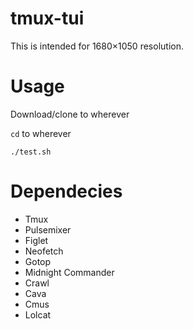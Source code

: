# tmux-tui
This is intended for 1680×1050 resolution.

# Usage
Download/clone to wherever

`cd` to wherever

`./test.sh`

# Dependecies
* Tmux
* Pulsemixer
* Figlet
* Neofetch
* Gotop
* Midnight Commander
* Crawl
* Cava
* Cmus
* Lolcat
